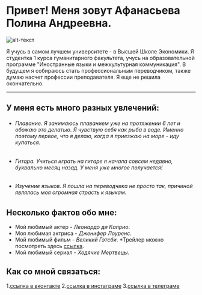 # Привет! Меня зовут Афанасьева Полина Андреевна.
![alt-текст](https://pp.userapi.com/c836533/v836533793/5853b/bDsSuxmq_Z0.jpg "Необязательный титул")

Я учусь в самом лучшем университете - в Высшей Школе Экономики. Я студентка 1 курса гуманитарного факультета, учусь на образовательной программе "Иностранные языки и межкультурная коммуникация". В будущем я собираюсь стать профессиональным переводчиком, также думаю насчет профессии преподавателя. Я еще не решила окончательно.

------
## У меня есть много разных увлечений:
+ ###### Плавание.   Я занимаюсь плаванием уже на протяжении 6 лет и обожаю это делатью. Я чувствую себя как рыба в воде. Именно поэтому первое, что я делаю, когда я приезжаю на море - иду купаться.
+ ###### Гитара.   Учиться играть на гитаре я начала совсем недавно, буквально месяц назад. У меня уже многое получается!
+ ###### Изучение языков.   Я пошла на переводчика не просто так, причиной являлась моя огромная страсть к языкам.

## Несколько фактов обо мне:
* Мой любимый актер - *Леонардо ди Каприо*.
* Моя любимая актриса - *Дженифер Лоуренс*.
* Мой любимый фильм - *Великий Гэтсби*. \*Трейлер можно посмотреть здесь [ссылка][1].
* Мой любимый сериал - *Ходячие Мертвецы*.


## Как со мной связаться:
 1.[ссылка в вконтакте](hhtp://www.vk.com/polinaaf/)
 2.[ссылка в инстаграме](hhtp://www.instagram.com/tiskau_tornado/)
 3.[ссылка в телеграме](hhtp://t.me/polinafanaseva/)
 

 

 
 [1]: http://rukeba.com/ "Необязательный титул"



